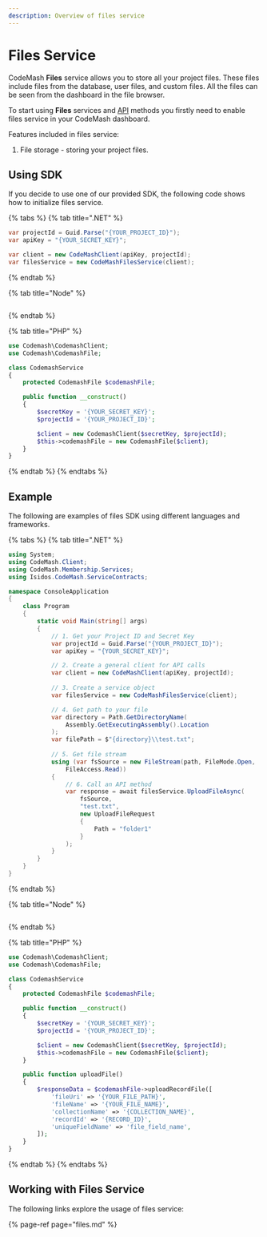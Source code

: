 ```yaml
---
description: Overview of files service
---
```


# Files Service

CodeMash **Files** service allows you to store all your project files. These files include files from the database, user files, and custom files. All the files can be seen from the dashboard in the file browser.

To start using **Files** services and [API](https://docs.codemash.io/sdks) methods you firstly need to enable files service in your CodeMash dashboard.

Features included in files service:

1. File storage - storing your project files.

## Using SDK

If you decide to use one of our provided SDK, the following code shows how to initialize files service.

{% tabs %}
{% tab title=".NET" %}
```csharp
var projectId = Guid.Parse("{YOUR_PROJECT_ID}");
var apiKey = "{YOUR_SECRET_KEY}";

var client = new CodeMashClient(apiKey, projectId);
var filesService = new CodeMashFilesService(client);
```
{% endtab %}

{% tab title="Node" %}
```

```
{% endtab %}

{% tab title="PHP" %}
```php
use Codemash\CodemashClient;
use Codemash\CodemashFile;

class CodemashService
{
    protected CodemashFile $codemashFile;

    public function __construct()
    {
        $secretKey = '{YOUR_SECRET_KEY}';
        $projectId = '{YOUR_PROJECT_ID}';

        $client = new CodemashClient($secretKey, $projectId);
        $this->codemashFile = new CodemashFile($client);
    }
}
```
{% endtab %}
{% endtabs %}

## Example

The following are examples of files SDK using different languages and frameworks.

{% tabs %}
{% tab title=".NET" %}
```csharp
using System;
using CodeMash.Client;
using CodeMash.Membership.Services;
using Isidos.CodeMash.ServiceContracts;

namespace ConsoleApplication
{
    class Program
    {
        static void Main(string[] args)
        {
            // 1. Get your Project ID and Secret Key
            var projectId = Guid.Parse("{YOUR_PROJECT_ID}");
            var apiKey = "{YOUR_SECRET_KEY}";

            // 2. Create a general client for API calls
            var client = new CodeMashClient(apiKey, projectId);
            
            // 3. Create a service object
            var filesService = new CodeMashFilesService(client);

            // 4. Get path to your file
            var directory = Path.GetDirectoryName(
                Assembly.GetExecutingAssembly().Location
            );
            var filePath = $"{directory}\\test.txt";
            
            // 5. Get file stream
            using (var fsSource = new FileStream(path, FileMode.Open, 
                FileAccess.Read))
            {
                // 6. Call an API method
                var response = await filesService.UploadFileAsync(
                    fsSource, 
                    "test.txt", 
                    new UploadFileRequest
                    {
                        Path = "folder1"
                    }
                );
            }
        }
    }
}
```
{% endtab %}

{% tab title="Node" %}
```

```
{% endtab %}

{% tab title="PHP" %}
```php
use Codemash\CodemashClient;
use Codemash\CodemashFile;

class CodemashService
{
    protected CodemashFile $codemashFile;

    public function __construct()
    {
        $secretKey = '{YOUR_SECRET_KEY}';
        $projectId = '{YOUR_PROJECT_ID}';

        $client = new CodemashClient($secretKey, $projectId);
        $this->codemashFile = new CodemashFile($client);
    }

    public function uploadFile()
    {
        $responseData = $codemashFile->uploadRecordFile([
            'fileUri' => '{YOUR_FILE_PATH}',
            'fileName' => '{YOUR_FILE_NAME}',
            'collectionName' => '{COLLECTION_NAME}',
            'recordId' => '{RECORD_ID}',
            'uniqueFieldName' => 'file_field_name',
        ]);
    }
}
```
{% endtab %}
{% endtabs %}

## Working with Files Service

The following links explore the usage of files service:

{% page-ref page="files.md" %}

